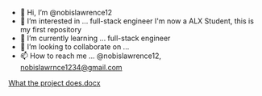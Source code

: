 - 👋 Hi, I’m @nobislawrence12
- 👀 I’m interested in ... full-stack engineer I'm now a ALX Student, this is my first repository
- 🌱 I’m currently learning ... full-stack engineer
- 💞️ I’m looking to collaborate on ...
- 📫 How to reach me ... @nobislawrence12, nobislawrnce1234@gmail.com

<!---
nobislawrence12/nobislawrence12 is a ✨ special ✨ repository because its `README.md` (this file) appears on your GitHub profile.
You can click the Preview link to take a look at your changes.
--->
[What the project does.docx](https://github.com/nobislawrence12/nobislawrence12/files/9387291/What.the.project.does.docx)
